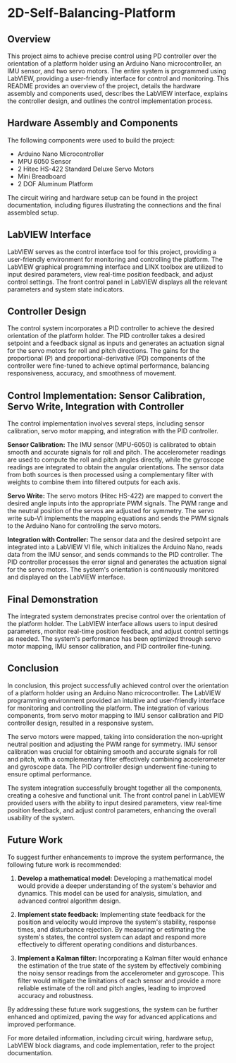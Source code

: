# 2D-Self-Balancing-Platform

## Overview
This project aims to achieve precise control using PD controller over the orientation of a platform holder using an Arduino Nano microcontroller, an IMU sensor, and two servo motors. The entire system is programmed using LabVIEW, providing a user-friendly interface for control and monitoring. This README provides an overview of the project, details the hardware assembly and components used, describes the LabVIEW interface, explains the controller design, and outlines the control implementation process.

## Hardware Assembly and Components
The following components were used to build the project:
- Arduino Nano Microcontroller
- MPU 6050 Sensor
- 2 Hitec HS-422 Standard Deluxe Servo Motors
- Mini Breadboard
- 2 DOF Aluminum Platform

The circuit wiring and hardware setup can be found in the project documentation, including figures illustrating the connections and the final assembled setup.

## LabVIEW Interface
LabVIEW serves as the control interface tool for this project, providing a user-friendly environment for monitoring and controlling the platform. The LabVIEW graphical programming interface and LINX toolbox are utilized to input desired parameters, view real-time position feedback, and adjust control settings. The front control panel in LabVIEW displays all the relevant parameters and system state indicators.

## Controller Design
The control system incorporates a PID controller to achieve the desired orientation of the platform holder. The PID controller takes a desired setpoint and a feedback signal as inputs and generates an actuation signal for the servo motors for roll and pitch directions. The gains for the proportional (P) and proportional-derivative (PD) components of the controller were fine-tuned to achieve optimal performance, balancing responsiveness, accuracy, and smoothness of movement.

## Control Implementation: Sensor Calibration, Servo Write, Integration with Controller
The control implementation involves several steps, including sensor calibration, servo motor mapping, and integration with the PID controller. 

**Sensor Calibration:** The IMU sensor (MPU-6050) is calibrated to obtain smooth and accurate signals for roll and pitch. The accelerometer readings are used to compute the roll and pitch angles directly, while the gyroscope readings are integrated to obtain the angular orientations. The sensor data from both sources is then processed using a complementary filter with weights to combine them into filtered outputs for each axis.

**Servo Write:** The servo motors (Hitec HS-422) are mapped to convert the desired angle inputs into the appropriate PWM signals. The PWM range and the neutral position of the servos are adjusted for symmetry. The servo write sub-VI implements the mapping equations and sends the PWM signals to the Arduino Nano for controlling the servo motors.

**Integration with Controller:** The sensor data and the desired setpoint are integrated into a LabVIEW VI file, which initializes the Arduino Nano, reads data from the IMU sensor, and sends commands to the PID controller. The PID controller processes the error signal and generates the actuation signal for the servo motors. The system's orientation is continuously monitored and displayed on the LabVIEW interface.

## Final Demonstration
The integrated system demonstrates precise control over the orientation of the platform holder. The LabVIEW interface allows users to input desired parameters, monitor real-time position feedback, and adjust control settings as needed. The system's performance has been optimized through servo motor mapping, IMU sensor calibration, and PID controller fine-tuning.

## Conclusion
In conclusion, this project successfully achieved control over the orientation of a platform holder using an Arduino Nano microcontroller. The LabVIEW programming environment provided an intuitive and user-friendly interface for monitoring and controlling the platform. The integration of various components, from servo motor mapping to IMU sensor calibration and PID controller design, resulted in a responsive system.

The servo motors were mapped, taking into consideration the non-upright neutral position and adjusting the PWM range for symmetry. IMU sensor calibration was crucial for obtaining smooth and accurate signals for roll and pitch, with a complementary filter effectively combining accelerometer and gyroscope data. The PID controller design underwent fine-tuning to ensure optimal performance.

The system integration successfully brought together all the components, creating a cohesive and functional unit. The front control panel in LabVIEW provided users with the ability to input desired parameters, view real-time position feedback, and adjust control parameters, enhancing the overall usability of the system.

## Future Work

To suggest further enhancements to improve the system performance, the following future work is recommended:

1. **Develop a mathematical model:** Developing a mathematical model would provide a deeper understanding of the system's behavior and dynamics. This model can be used for analysis, simulation, and advanced control algorithm design.

2. **Implement state feedback:** Implementing state feedback for the position and velocity would improve the system's stability, response times, and disturbance rejection. By measuring or estimating the system's states, the control system can adapt and respond more effectively to different operating conditions and disturbances.

3. **Implement a Kalman filter:** Incorporating a Kalman filter would enhance the estimation of the true state of the system by effectively combining the noisy sensor readings from the accelerometer and gyroscope. This filter would mitigate the limitations of each sensor and provide a more reliable estimate of the roll and pitch angles, leading to improved accuracy and robustness.

By addressing these future work suggestions, the system can be further enhanced and optimized, paving the way for advanced applications and improved performance.

For more detailed information, including circuit wiring, hardware setup, LabVIEW block diagrams, and code implementation, refer to the project documentation.
